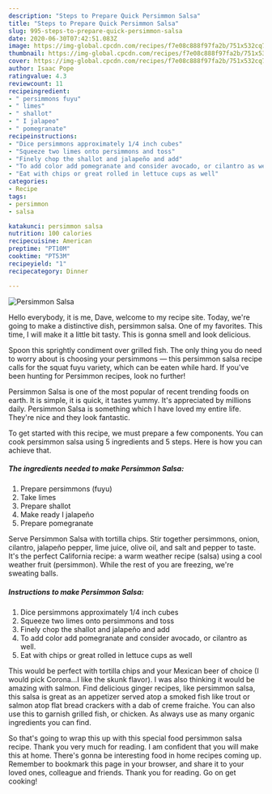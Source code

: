 ```yaml
---
description: "Steps to Prepare Quick Persimmon Salsa"
title: "Steps to Prepare Quick Persimmon Salsa"
slug: 995-steps-to-prepare-quick-persimmon-salsa
date: 2020-06-30T07:42:51.083Z
image: https://img-global.cpcdn.com/recipes/f7e08c888f97fa2b/751x532cq70/persimmon-salsa-recipe-main-photo.jpg
thumbnail: https://img-global.cpcdn.com/recipes/f7e08c888f97fa2b/751x532cq70/persimmon-salsa-recipe-main-photo.jpg
cover: https://img-global.cpcdn.com/recipes/f7e08c888f97fa2b/751x532cq70/persimmon-salsa-recipe-main-photo.jpg
author: Isaac Pope
ratingvalue: 4.3
reviewcount: 11
recipeingredient:
- " persimmons fuyu"
- " limes"
- " shallot"
- " I jalapeo"
- " pomegranate"
recipeinstructions:
- "Dice persimmons approximately 1/4 inch cubes"
- "Squeeze two limes onto persimmons and toss"
- "Finely chop the shallot and jalapeño and add"
- "To add color add pomegranate and consider avocado, or cilantro as well."
- "Eat with chips or great rolled in lettuce cups as well"
categories:
- Recipe
tags:
- persimmon
- salsa

katakunci: persimmon salsa 
nutrition: 100 calories
recipecuisine: American
preptime: "PT10M"
cooktime: "PT53M"
recipeyield: "1"
recipecategory: Dinner

---
```



![Persimmon Salsa](https://img-global.cpcdn.com/recipes/f7e08c888f97fa2b/751x532cq70/persimmon-salsa-recipe-main-photo.jpg)

Hello everybody, it is me, Dave, welcome to my recipe site. Today, we're going to make a distinctive dish, persimmon salsa. One of my favorites. This time, I will make it a little bit tasty. This is gonna smell and look delicious.

Spoon this sprightly condiment over grilled fish. The only thing you do need to worry about is choosing your persimmons — this persimmon salsa recipe calls for the squat fuyu variety, which can be eaten while hard. If you&#39;ve been hunting for Persimmon recipes, look no further!

Persimmon Salsa is one of the most popular of recent trending foods on earth. It is simple, it is quick, it tastes yummy. It's appreciated by millions daily. Persimmon Salsa is something which I have loved my entire life. They're nice and they look fantastic.


To get started with this recipe, we must prepare a few components. You can cook persimmon salsa using 5 ingredients and 5 steps. Here is how you can achieve that.

<!--inarticleads1-->

##### The ingredients needed to make Persimmon Salsa:

1. Prepare  persimmons (fuyu)
1. Take  limes
1. Prepare  shallot
1. Make ready  I jalapeño
1. Prepare  pomegranate


Serve Persimmon Salsa with tortilla chips. Stir together persimmons, onion, cilantro, jalapeño pepper, lime juice, olive oil, and salt and pepper to taste. It&#39;s the perfect California recipe: a warm weather recipe (salsa) using a cool weather fruit (persimmon). While the rest of you are freezing, we&#39;re sweating balls. 

<!--inarticleads2-->

##### Instructions to make Persimmon Salsa:

1. Dice persimmons approximately 1/4 inch cubes
1. Squeeze two limes onto persimmons and toss
1. Finely chop the shallot and jalapeño and add
1. To add color add pomegranate and consider avocado, or cilantro as well.
1. Eat with chips or great rolled in lettuce cups as well


This would be perfect with tortilla chips and your Mexican beer of choice (I would pick Corona…I like the skunk flavor). I was also thinking it would be amazing with salmon. Find delicious ginger recipes, like persimmon salsa, this salsa is great as an appetizer served atop a smoked fish like trout or salmon atop flat bread crackers with a dab of creme fraiche. You can also use this to garnish grilled fish, or chicken. As always use as many organic ingredients you can find. 

So that's going to wrap this up with this special food persimmon salsa recipe. Thank you very much for reading. I am confident that you will make this at home. There's gonna be interesting food in home recipes coming up. Remember to bookmark this page in your browser, and share it to your loved ones, colleague and friends. Thank you for reading. Go on get cooking!
